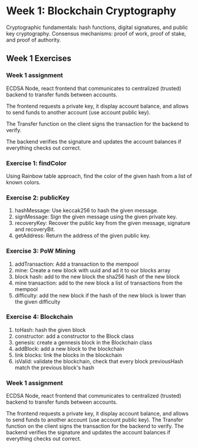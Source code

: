 # Week 1: Blockchain Cryptography

Cryptographic fundamentals: hash functions, digital signatures, and public key cryptography.
Consensus mechanisms: proof of work, proof of stake, and proof of authority.

## Week 1 Exercises

### Week 1 assignment

ECDSA Node, react frontend that communicates to centralized (trusted) backend to transfer funds between accounts.

The frontend requests a private key, it display account balance, and allows to send funds to another account (use account public key).

The Transfer function on the client signs the transaction for the backend to verify.

The backend verifies the signature and updates the account balances if everything checks out correct.

### Exercise 1: findColor

Using Rainbow table approach, find the color of the given hash from a list of known colors.

### Exercise 2: publicKey

1. hashMessage: Use keccak256 to hash the given message.
2. signMessage: Sign the given message using the given private key.
3. recoveryKey: Recover the public key from the given message, signature and recoveryBit.
4. getAddress: Return the address of the given public key.

### Exercise 3: PoW Mining

1. addTransaction: Add a transaction to the mempool
2. mine: Create a new block with uuid and ad it to our blocks array
3. block hash: add to the new block the sha256 hash of the new block
4. mine transaction: add to the new block a list of transactions from the mempool
5. difficulty: add the new block if the hash of the new block is lower than the given difficulty

### Exercise 4: Blockchain

1. toHash: hash the given block
2. constructor: add a constructor to the Block class
3. genesis: create a gennesis block in the Blockchain class
4. addBlock: add a new block to the blockchain
5. link blocks: link the blocks in the blockchain
6. isValid: validate the blockchain, check that every block previousHash match the previous block's hash

### Week 1 assignment

ECDSA Node, react frontend that communicates to centralized (trusted) backend to transfer funds between accounts.

The frontend requests a private key, it display account balance, and allows to send funds to another account (use account public key).
The Transfer function on the client signs the transaction for the backend to verify.
The backend verifies the signature and updates the account balances if everything checks out correct.
